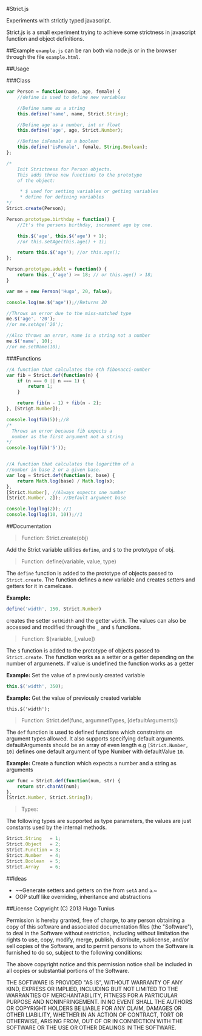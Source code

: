 #Strict.js

Experiments with strictly typed javascript.

Strict.js is a small experiment trying to achieve some strictness in javascript function and object definitions.

##Example
`example.js` can be ran both via node.js or in the browser through the file `example.html`.


##Usage

###Class

```javascript
var Person = function(name, age, female) {
	//define is used to define new variables

	//Define name as a string
	this.define('name', name, Strict.String);

	//Define age as a number, int or float
	this.define('age', age, Strict.Number);

	//Define isFemale as a boolean
	this.define('isFemale', female, String.Boolean);
};

/*
	Init Strictness for Person objects.
	This adds three new functions to the prototype
	of the object:

	 * $ used for setting variables or getting variables
	 * define for defining variables
*/
Strict.create(Person);

Person.prototype.birthday = function() {
	//It's the persons birthday, increment age by one.

	this.$('age', this.$('age') + 1);
	//or this.setAge(this.age() + 1);

	return this.$('age'); //or this.age();
};

Person.prototype.adult = function() {
	return this._('age') >= 18; // or this.age() > 18;
}

var me = new Person('Hugo', 20, false);

console.log(me.$('age'));//Returns 20

//Throws an error due to the miss-matched type
me.$('age', '20');
//or me.setAge('20');

//Also throws an error, name is a string not a number
me.$('name', 10);
//or me.setName(10);
```

###Functions
```javascript
//A function that calculates the nth fibonacci-number
var fib = Strict.def(function(n) {
	if (n === 0 || n === 1) {
		return 1;
	}

	return fib(n - 1) + fib(n - 2);
}, [Strigt.Number]);

console.log(fib(5));//8
/*
  Throws an error because fib expects a
  number as the first argument not a string
*/
console.log(fib('5'));


//A function that calculates the logarithm of a
//number in base 2 or a given base.
var log = Strict.def(function(x, base) {
	return Math.log(base) / Math.log(x);
},
[Strict.Number], //Always expects one number
[Strict.Number, 2]); //Default argument base

console.log(log(2)); //1
console.log(log(10, 10));//1
```

##Documentation
> Function: Strict.create(obj)

Add the Strict variable utilities `define`, and `$` to the prototype of obj.

> Function: define(variable, value, type)

The `define` function is added to the prototype of objects passed to `Strict.create`. The function defines a new variable and creates setters and getters for it in camelcase.

**Example:**
```javascript
define('width', 150, Strict.Number)
```

creates the setter `setWidth` and the getter `width`. The values can also be accessed and modified through the `_` and `$` functions.


> Function: $(variable, [,value])

The `$` function is added to the prototype of objects passed to `Strict.create`. The function works as a setter or a getter depending on the number of argumenets.
If value is undefined the function works as a getter

**Example:** Set the value of a previously created variable

```javascript
this.$('width', 350);
```

**Example:** Get the value of previously created variable
```javscript
this.$('width');
```

> Function: Strict.def(func, argumnetTypes, [defaultArguments])

The `def` function is used to defined functions which constraints on argument types allowed. It also supports specifying default arguments. defaultArguments should be an array of even length e.g `[Strict.Number, 10]` defines one default argument of type Number with defaultValue `10`.

**Example:** Create a function which expects a number and a string as arguments

```javascript
var func = Strict.def(function(num, str) {
	return str.charAt(num);
},
[Strict.Number, Strict.String]);
```

> Types:

The following types are supported as type parameters, the values are just constants used by the internal methods.

```javascript
Strict.String   = 1;
Strict.Object   = 2;
Strict.Function = 3;
Strict.Number   = 4;
Strict.Boolean  = 5;
Strict.Array    = 6;
```

##Ideas

* ~~Generate setters and getters on the from `setA` and `a`.~
* OOP stuff like overriding, inheritance and abstractions





##License
Copyright (C) 2013 Hugo Tunius

Permission is hereby granted, free of charge, to any person obtaining a copy of this software and associated documentation files (the "Software"), to deal in the Software without restriction, including without limitation the rights to use, copy, modify, merge, publish, distribute, sublicense, and/or sell copies of the Software, and to permit persons to whom the Software is furnished to do so, subject to the following conditions:

The above copyright notice and this permission notice shall be included in all copies or substantial portions of the Software.

THE SOFTWARE IS PROVIDED "AS IS", WITHOUT WARRANTY OF ANY KIND, EXPRESS OR IMPLIED, INCLUDING BUT NOT LIMITED TO THE WARRANTIES OF MERCHANTABILITY, FITNESS FOR A PARTICULAR PURPOSE AND NONINFRINGEMENT. IN NO EVENT SHALL THE AUTHORS OR COPYRIGHT HOLDERS BE LIABLE FOR ANY CLAIM, DAMAGES OR OTHER LIABILITY, WHETHER IN AN ACTION OF CONTRACT, TORT OR OTHERWISE, ARISING FROM, OUT OF OR IN CONNECTION WITH THE SOFTWARE OR THE USE OR OTHER DEALINGS IN THE SOFTWARE.